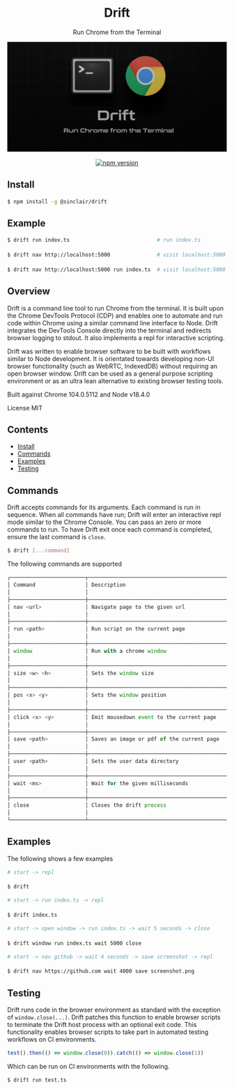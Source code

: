 <div align='center'>

<h1>Drift</h1>

<p>Run Chrome from the Terminal</p>

<img src=".build/assets/drift.png"></img>

[![npm version](https://badge.fury.io/js/%40sinclair%2Fdrift.svg)](https://badge.fury.io/js/%40sinclair%2Fdrift)

</div>

## Install

```bash
$ npm install -g @sinclair/drift 
```

## Example

```bash
$ drift run index.ts                            # run index.ts

$ drift nav http://localhost:5000               # visit localhost:5000

$ drift nav http://localhost:5000 run index.ts  # visit localhost:5000 then run index.ts
```

## Overview

Drift is a command line tool to run Chrome from the terminal. It is built upon the Chrome DevTools Protocol (CDP) and enables one to automate and run code within Chrome using a similar command line interface to Node. Drift integrates the DevTools Console directly into the terminal and redirects browser logging to stdout. It also implements a repl for interactive scripting.

Drift was written to enable browser software to be built with workflows similar to Node development. It is orientated towards developing non-UI browser functionality (such as WebRTC, IndexedDB) without requiring an open browser window. Drift can be used as a general purpose scripting environment or as an ultra lean alternative to existing browser testing tools.

Built against Chrome 104.0.5112 and Node v18.4.0

License MIT

## Contents

- [Install](#install)
- [Commands](#commands)
- [Examples](#examples)
- [Testing](#testing)

## Commands

Drift accepts commands for its arguments. Each command is run in sequence. When all commands have run; Drift will enter an interactive repl mode similar to the Chrome Console. You can pass an zero or more commands to run. To have Drift exit once each command is completed, ensure the last command is `close`.

```bash
$ drift [...command]
```

The following commands are supported

```typescript
┌────────────────────────┬─────────────────────────────────────────────────────────────────┐
│ Command                │ Description                                                     │
│                        │                                                                 │
├────────────────────────┼─────────────────────────────────────────────────────────────────┤
│ nav <url>              │ Navigate page to the given url                                  │
│                        │                                                                 │
├────────────────────────┼─────────────────────────────────────────────────────────────────┤
│ run <path>             │ Run script on the current page                                  │
│                        │                                                                 │
├────────────────────────┼─────────────────────────────────────────────────────────────────┤
│ window                 │ Run with a chrome window                                        │
│                        │                                                                 │
├────────────────────────┼─────────────────────────────────────────────────────────────────┤
│ size <w> <h>           │ Sets the window size                                            │
│                        │                                                                 │
├────────────────────────┼─────────────────────────────────────────────────────────────────┤
│ pos <x> <y>            │ Sets the window position                                        │
│                        │                                                                 │
├────────────────────────┼─────────────────────────────────────────────────────────────────┤
│ click <x> <y>          │ Emit mousedown event to the current page                        │
│                        │                                                                 │
├────────────────────────┼─────────────────────────────────────────────────────────────────┤
│ save <path>            │ Saves an image or pdf of the current page                       │
│                        │                                                                 │
├────────────────────────┼─────────────────────────────────────────────────────────────────┤
│ user <path>            │ Sets the user data directory                                    │
│                        │                                                                 │
├────────────────────────┼─────────────────────────────────────────────────────────────────┤
│ wait <ms>              │ Wait for the given milliseconds                                 │
│                        │                                                                 │
├────────────────────────┼─────────────────────────────────────────────────────────────────┤
│ close                  │ Closes the drift process                                        │
│                        │                                                                 │
└────────────────────────┴─────────────────────────────────────────────────────────────────┘
```

## Examples

The following shows a few examples

```bash
# start -> repl

$ drift
```

```bash
# start -> run index.ts -> repl

$ drift index.ts
```

```bash
# start -> open window -> run index.ts -> wait 5 seconds -> close

$ drift window run index.ts wait 5000 close
```

```bash
# start -> nav github -> wait 4 seconds -> save screenshot -> repl

$ drift nav https://github.com wait 4000 save screenshot.png
```

## Testing

Drift runs code in the browser environment as standard with the exception of `window.close(...)`. Drift patches this function to enable browser scripts to terminate the Drift host process with an optional exit code. This functionality enables browser scripts to take part in automated testing workflows on CI environments.

```typescript
test().then(() => window.close(0)).catch(() => window.close(1))
```

Which can be run on CI environments with the following.

```bash
$ drift run test.ts
```